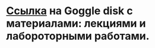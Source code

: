 # [Ссылка](https://drive.google.com/drive/folders/1M66UOIcby_P7sk3VNjI9EUNT9a0UPyHV?usp=sharing) на Goggle disk с материалами: лекциями и лабороторными работами.
